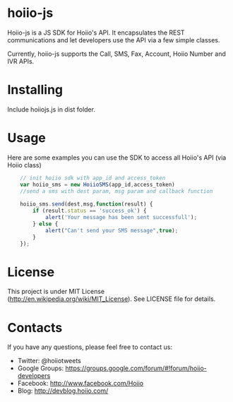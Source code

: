# hoiio-js
Hoiio-js is a JS SDK for Hoiio's API. It encapsulates the REST 
communications and let developers use the API via a few simple classes.

Currently, hoiio-js supports the Call, SMS, Fax, Account, Hoiio Number and IVR APIs.


# Installing
Include hoiiojs.js in dist folder.

# Usage
Here are some examples you can use the SDK to access all Hoiio's API (via Hoiio class)

``` javascript
	// init hoiio sdk with app_id and access_token
	var hoiio_sms = new HoiioSMS(app_id,access_token)
	//send a sms with dest param, msg param and callback function 
	
	hoiio_sms.send(dest,msg,function(result) {
		if (result.status == 'success_ok') {
			alert('Your message has been sent successfull');
		} else {
			alert("Can't send your SMS message",true);
		}
	});
```

# License
This project is under MIT License (http://en.wikipedia.org/wiki/MIT_License).
See LICENSE file for details.


# Contacts
If you have any questions, please feel free to contact us:

* Twitter:        @hoiiotweets
* Google Groups:  https://groups.google.com/forum/#!forum/hoiio-developers
* Facebook:       http://www.facebook.com/Hoiio
* Blog:           http://devblog.hoiio.com/
